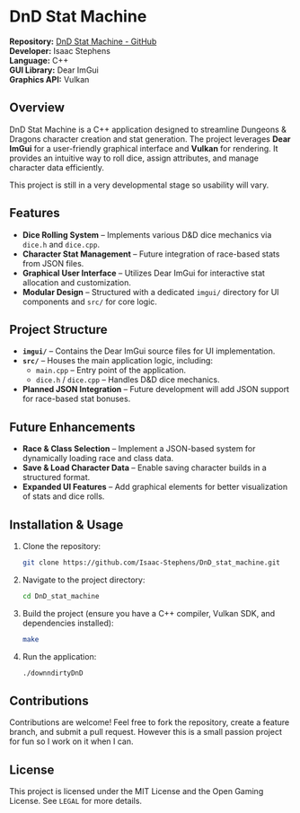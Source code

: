 # DnD Stat Machine

**Repository:** [DnD Stat Machine - GitHub](https://github.com/Isaac-Stephens/DnD_stat_machine)  
**Developer:** Isaac Stephens  
**Language:** C++  
**GUI Library:** Dear ImGui  
**Graphics API:** Vulkan  

## Overview
DnD Stat Machine is a C++ application designed to streamline Dungeons & Dragons character creation and stat generation. The project leverages **Dear ImGui** for a user-friendly graphical interface and **Vulkan** for rendering. It provides an intuitive way to roll dice, assign attributes, and manage character data efficiently.

This project is still in a very developmental stage so usability will vary.

## Features
- **Dice Rolling System** – Implements various D&D dice mechanics via `dice.h` and `dice.cpp`.
- **Character Stat Management** – Future integration of race-based stats from JSON files.
- **Graphical User Interface** – Utilizes Dear ImGui for interactive stat allocation and customization.
- **Modular Design** – Structured with a dedicated `imgui/` directory for UI components and `src/` for core logic.

## Project Structure
- **`imgui/`** – Contains the Dear ImGui source files for UI implementation.
- **`src/`** – Houses the main application logic, including:
  - `main.cpp` – Entry point of the application.
  - `dice.h` / `dice.cpp` – Handles D&D dice mechanics.
- **Planned JSON Integration** – Future development will add JSON support for race-based stat bonuses.

## Future Enhancements
- **Race & Class Selection** – Implement a JSON-based system for dynamically loading race and class data.
- **Save & Load Character Data** – Enable saving character builds in a structured format.
- **Expanded UI Features** – Add graphical elements for better visualization of stats and dice rolls.

## Installation & Usage
1. Clone the repository:
   ```sh
   git clone https://github.com/Isaac-Stephens/DnD_stat_machine.git
   ```
2. Navigate to the project directory:
   ```sh
   cd DnD_stat_machine
   ```
3. Build the project (ensure you have a C++ compiler, Vulkan SDK, and dependencies installed):
   ```sh
   make
   ```
4. Run the application:
   ```sh
   ./downndirtyDnD
   ```

## Contributions
Contributions are welcome! Feel free to fork the repository, create a feature branch, and submit a pull request. However this is a small passion project for fun so I work on it when I can.

## License
This project is licensed under the MIT License and the Open Gaming License. See `LEGAL` for more details.

